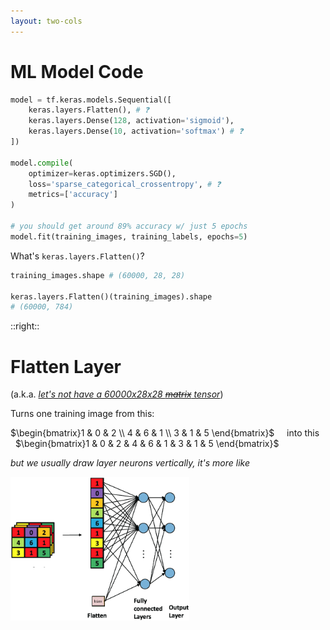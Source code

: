 ```yaml
---
layout: two-cols
---
```


# ML Model Code

```py
model = tf.keras.models.Sequential([
    keras.layers.Flatten(), # ❓
    keras.layers.Dense(128, activation='sigmoid'), 
    keras.layers.Dense(10, activation='softmax') # ❓
])

model.compile(
    optimizer=keras.optimizers.SGD(),
    loss='sparse_categorical_crossentropy', # ❓
    metrics=['accuracy']
)

# you should get around 89% accuracy w/ just 5 epochs
model.fit(training_images, training_labels, epochs=5)
``` 

What's `keras.layers.Flatten()`?

```py
training_images.shape # (60000, 28, 28)

keras.layers.Flatten()(training_images).shape
# (60000, 784)
```

::right::

# Flatten Layer

(a.k.a. _[let's not have a 60000x28x28 ~~matrix~~ tensor][1]_)

Turns one training image from this:

$\begin{bmatrix}1 & 0 & 2 \\ 4 & 6 & 1 \\ 3 & 1 & 5 \end{bmatrix}$
&nbsp; &nbsp; into this &nbsp; &nbsp; 
$\begin{bmatrix}1 & 0 & 2 & 4 & 6 & 1 & 3 & 1 & 5 \end{bmatrix}$

_but we usually draw layer neurons vertically, it's more like_

<img alt="flatten" src="/images/flatten.png" style="height: 230px; margin-left: auto; margin-right: auto" />

[1]: https://www.tensorflow.org/guide/tensor

<style>
  .slidev-code {
    overflow: hidden;
  }
</style>